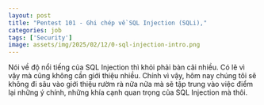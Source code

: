 ```yaml
---
layout: post
title: "Pentest 101 - Ghi chép về SQL Injection (SQLi),"
categories: job
tags: ['Security']
image: assets/img/2025/02/12/0-sql-injection-intro.png
---
```


Nói về độ nổi tiếng của SQL Injection thì khỏi phải bàn cãi nhiều. Có lẽ vì vậy mà cũng không cần giới thiệu nhiều. Chính vì vậy, hôm nay chúng tôi sẽ không đi sâu vào giới thiệu rườm rà nữa nữa mà sẽ tập trung vào việc điểm lại những ý chính, những khía cạnh quan trọng của SQL Injection mà thôi. 


 